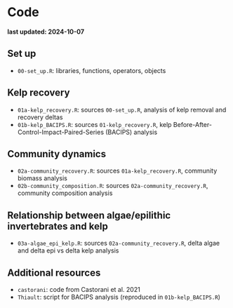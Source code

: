 # Code

**last updated: 2024-10-07**

## Set up
- `00-set_up.R`: libraries, functions, operators, objects  

## Kelp recovery
- `01a-kelp_recovery.R`: sources `00-set_up.R`, analysis of kelp removal and recovery deltas  
- `01b-kelp_BACIPS.R`: sources `01-kelp_recovery.R`, kelp Before-After-Control-Impact-Paired-Series (BACIPS) analysis  

## Community dynamics
- `02a-community_recovery.R`: sources `01a-kelp_recovery.R`, community biomass analysis  
- `02b-community_composition.R`: sources `02a-community_recovery.R`, community composition analysis  

## Relationship between algae/epilithic invertebrates and kelp
- `03a-algae_epi_kelp.R`: sources `02a-community_recovery.R`, delta algae and delta epi vs delta kelp analysis

## Additional resources
- `castorani`: code from Castorani et al. 2021  
- `Thiault`: script for BACIPS analysis (reproduced in `01b-kelp_BACIPS.R`)